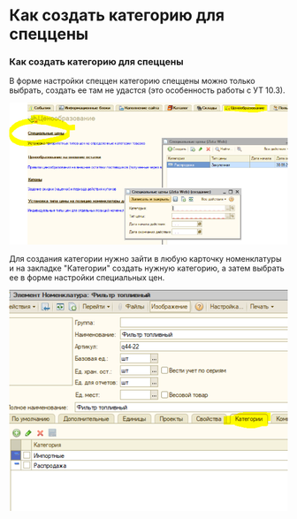 # Как создать категорию для спеццены

### Как создать категорию для спеццены

В форме настройки спеццен категорию спеццены можно только выбрать, создать ее там не удастся \(это особенность работы с УТ 10.3\).  

![](../.gitbook/assets/image%20%28101%29.png)

Для создания категории нужно зайти в любую карточку номенклатуры и на закладке "Категории" создать нужную категорию,  а затем выбрать ее в форме настройки специальных цен.

![](../.gitbook/assets/image%20%2846%29.png)


